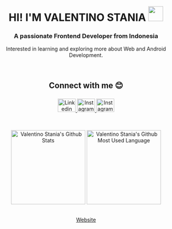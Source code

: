 <h1 align="center">HI! I'M VALENTINO STANIA <img height="40" src="https://emoji.gg/assets/emoji/7914_indonesiaparrot.gif"></h1>
<h3 align="center">A passionate Frontend Developer from Indonesia</h3>

<p align="center">Interested in learning and exploring more about Web and Android Development.</p>
<br />
<h2 align="center">Connect with me 😊</h2>

###

<div align="center">
    <a href="https://www.linkedin.com/in/valentinostania/" target="_blank">
      <img src="https://raw.githubusercontent.com/maurodesouza/profile-readme-generator/master/src/assets/icons/social/linkedin/default.svg" width="48" height="36" alt="Linkedin logo"  />
    </a>
    <a href="https://twitter.com/valentino_cfs/" target="_blank">
      <img src="https://raw.githubusercontent.com/maurodesouza/profile-readme-generator/master/src/assets/icons/social/twitter/default.svg" width="48" height="36" alt="Instagram logo"  />
    </a>
    <a href="https://instagram.com/valentinocfs/" target="_blank">
      <img src="https://raw.githubusercontent.com/maurodesouza/profile-readme-generator/master/src/assets/icons/social/instagram/default.svg" width="48" height="36" alt="Instagram logo"  />
    </a>
</div>

###
##

<br>

<div align="center">
  <img alt="Valentino Stania's Github Stats" height="200" src="https://github-readme-stats.vercel.app/api?username=valentinocfs&show_icons=true&locale=en&count_private=true&hide_rank=true&custom_title=My%20GitHub%20Stats&disable_animations=true&theme=radical" /> 
  <!--<img alt="Valentino Stania's Github Stats" src="https://github-readme-streak-stats.herokuapp.com/?user=valentinocfs&theme=radical" />-->
  <img alt="Valentino Stania's Github Most Used Language" height="200" src="https://github-readme-stats.vercel.app/api/top-langs/?username=valentinocfs&langs_count=8&theme=radical&layout=compact" />
</div>

##

<div align="center">
  <a href="https://valentinostania.netlify.app/" target="_blank">
    Website 
  </a>
</div>


<br>
